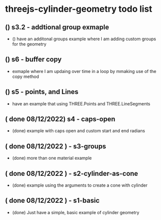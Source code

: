 # threejs-cylinder-geometry todo list

## () s3.2 - addtional group exmaple
* () have an additonal groups example where I am adding custom groups for the geometry

## () s6 - buffer copy
* exmaple where I am updaing over time in a loop by mmaking use of the copy method

## () s5 - points, and Lines
* have an example that using THREE.Points and THREE.LineSegments

## ( done 08/12/2022) s4 - caps-open
* (done) example with caps open and custom start and end radians

## ( done 08/12/2022 ) - s3-groups
* (done) more than one material example

## ( done 08/12/2022 ) - s2-cylinder-as-cone
* (done) example using the arguments to create a cone with cylinder

## ( done 08/12/2022 ) - s1-basic
* (done) Just have a simple, basic example of cylinder geometry
